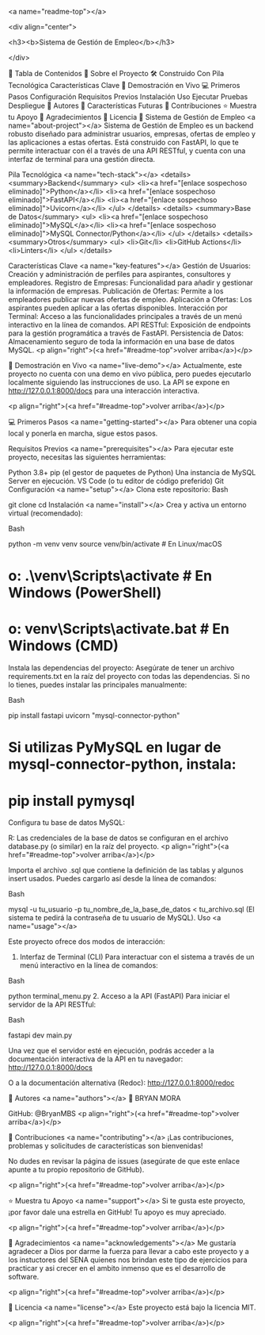 &lt;a name="readme-top">&lt;/a>

&lt;div align="center">

&lt;h3>&lt;b>Sistema de Gestión de Empleo&lt;/b>&lt;/h3>

&lt;/div>

📗 Tabla de Contenidos
📖 Sobre el Proyecto
🛠 Construido Con
Pila Tecnológica
Características Clave
🚀 Demostración en Vivo
💻 Primeros Pasos
Configuración
Requisitos Previos
Instalación
Uso
Ejecutar Pruebas
Despliegue
👥 Autores
🔭 Características Futuras
🤝 Contribuciones
⭐️ Muestra tu Apoyo
🙏 Agradecimientos
📝 Licencia
📖 Sistema de Gestión de Empleo &lt;a name="about-project">&lt;/a>
Sistema de Gestión de Empleo es un backend robusto diseñado para administrar usuarios, empresas, ofertas de empleo y las aplicaciones a estas ofertas. Está construido con FastAPI, lo que te permite interactuar con él a través de una API RESTful, y cuenta con una interfaz de terminal para una gestión directa.

Pila Tecnológica &lt;a name="tech-stack">&lt;/a>
&lt;details>
&lt;summary>Backend&lt;/summary>
&lt;ul>
&lt;li>&lt;a href="[enlace sospechoso eliminado]">Python&lt;/a>&lt;/li>
&lt;li>&lt;a href="[enlace sospechoso eliminado]">FastAPI&lt;/a>&lt;/li>
&lt;li>&lt;a href="[enlace sospechoso eliminado]">Uvicorn&lt;/a>&lt;/li>
&lt;/ul>
&lt;/details>
&lt;details>
&lt;summary>Base de Datos&lt;/summary>
&lt;ul>
&lt;li>&lt;a href="[enlace sospechoso eliminado]">MySQL&lt;/a>&lt;/li>
&lt;li>&lt;a href="[enlace sospechoso eliminado]">MySQL Connector/Python&lt;/a>&lt;/li>
&lt;/ul>
&lt;/details>
&lt;details>
&lt;summary>Otros&lt;/summary>
&lt;ul>
&lt;li>Git&lt;/li>
&lt;li>GitHub Actions&lt;/li>
&lt;li>Linters&lt;/li>
&lt;/ul>
&lt;/details>

Características Clave &lt;a name="key-features">&lt;/a>
Gestión de Usuarios: Creación y administración de perfiles para aspirantes, consultores y empleadores.
Registro de Empresas: Funcionalidad para añadir y gestionar la información de empresas.
Publicación de Ofertas: Permite a los empleadores publicar nuevas ofertas de empleo.
Aplicación a Ofertas: Los aspirantes pueden aplicar a las ofertas disponibles.
Interacción por Terminal: Acceso a las funcionalidades principales a través de un menú interactivo en la línea de comandos.
API RESTful: Exposición de endpoints para la gestión programática a través de FastAPI.
Persistencia de Datos: Almacenamiento seguro de toda la información en una base de datos MySQL.
&lt;p align="right">(&lt;a href="#readme-top">volver arriba&lt;/a>)&lt;/p>

🚀 Demostración en Vivo &lt;a name="live-demo">&lt;/a>
Actualmente, este proyecto no cuenta con una demo en vivo pública, pero puedes ejecutarlo localmente siguiendo las instrucciones de uso. La API se expone en http://127.0.0.1:8000/docs para una interacción interactiva.

&lt;p align="right">(&lt;a href="#readme-top">volver arriba&lt;/a>)&lt;/p>

💻 Primeros Pasos &lt;a name="getting-started">&lt;/a>
Para obtener una copia local y ponerla en marcha, sigue estos pasos.

Requisitos Previos &lt;a name="prerequisites">&lt;/a>
Para ejecutar este proyecto, necesitas las siguientes herramientas:

Python 3.8+
pip (el gestor de paquetes de Python)
Una instancia de MySQL Server en ejecución.
VS Code (o tu editor de código preferido)
Git
Configuración &lt;a name="setup">&lt;/a>
Clona este repositorio:
Bash

git clone [](https://github.com/BryanMBS/GestorHDV_Backend.git)
cd [](https://github.com/BryanMBS/GestorHDV_Backend.git)
Instalación &lt;a name="install">&lt;/a>
Crea y activa un entorno virtual (recomendado):

Bash

python -m venv venv
source venv/bin/activate  # En Linux/macOS
# o: .\venv\Scripts\activate # En Windows (PowerShell)
# o: venv\Scripts\activate.bat # En Windows (CMD)
Instala las dependencias del proyecto:
Asegúrate de tener un archivo requirements.txt en la raíz del proyecto con todas las dependencias. Si no lo tienes, puedes instalar las principales manualmente:

Bash

pip install fastapi uvicorn "mysql-connector-python"
# Si utilizas PyMySQL en lugar de mysql-connector-python, instala:
# pip install pymysql

Configura tu base de datos MySQL:

R: Las credenciales de la base de datos se configuran en el archivo database.py (o similar) en la raíz del proyecto.
&lt;p align="right">(&lt;a href="#readme-top">volver arriba&lt;/a>)&lt;/p>

Importa el archivo .sql que contiene la definición de las tablas y algunos insert usados. Puedes cargarlo así desde la línea de comandos:

Bash

mysql -u tu_usuario -p tu_nombre_de_la_base_de_datos < tu_archivo.sql
(El sistema te pedirá la contraseña de tu usuario de MySQL).
Uso &lt;a name="usage">&lt;/a>

Este proyecto ofrece dos modos de interacción:

1. Interfaz de Terminal (CLI)
Para interactuar con el sistema a través de un menú interactivo en la línea de comandos:

Bash

python terminal_menu.py
2. Acceso a la API (FastAPI)
Para iniciar el servidor de la API RESTful:

Bash

fastapi dev main.py

Una vez que el servidor esté en ejecución, podrás acceder a la documentación interactiva de la API en tu navegador:
http://127.0.0.1:8000/docs

O a la documentación alternativa (Redoc):
http://127.0.0.1:8000/redoc

👥 Autores &lt;a name="authors">&lt;/a>
👤 BRYAN MORA

GitHub: @BryanMBS
&lt;p align="right">(&lt;a href="#readme-top">volver arriba&lt;/a>)&lt;/p>

🤝 Contribuciones &lt;a name="contributing">&lt;/a>
¡Las contribuciones, problemas y solicitudes de características son bienvenidas!

No dudes en revisar la página de issues (asegúrate de que este enlace apunte a tu propio repositorio de GitHub).

&lt;p align="right">(&lt;a href="#readme-top">volver arriba&lt;/a>)&lt;/p>

⭐️ Muestra tu Apoyo &lt;a name="support">&lt;/a>
Si te gusta este proyecto, ¡por favor dale una estrella en GitHub! Tu apoyo es muy apreciado.

&lt;p align="right">(&lt;a href="#readme-top">volver arriba&lt;/a>)&lt;/p>

🙏 Agradecimientos &lt;a name="acknowledgements">&lt;/a>
Me gustaría agradecer a Dios por darme la fuerza para llevar a cabo este proyecto y a los instuctores del SENA quienes nos brindan este tipo de ejercicios para practicar y asi crecer en el ambito inmenso que es el desarrollo de software.

&lt;p align="right">(&lt;a href="#readme-top">volver arriba&lt;/a>)&lt;/p>

📝 Licencia &lt;a name="license">&lt;/a>
Este proyecto está bajo la licencia MIT.

&lt;p align="right">(&lt;a href="#readme-top">volver arriba&lt;/a>)&lt;/p>